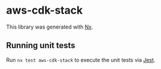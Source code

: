 # aws-cdk-stack

This library was generated with [Nx](https://nx.dev).

## Running unit tests

Run `nx test aws-cdk-stack` to execute the unit tests via [Jest](https://jestjs.io).
